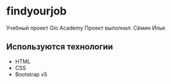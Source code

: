 # findyourjob
Учебный проект Glo Academy
Проект выполнил: Сёмин Илья

## Используются технологии
- HTML
- CSS
- Bootstrap v5
